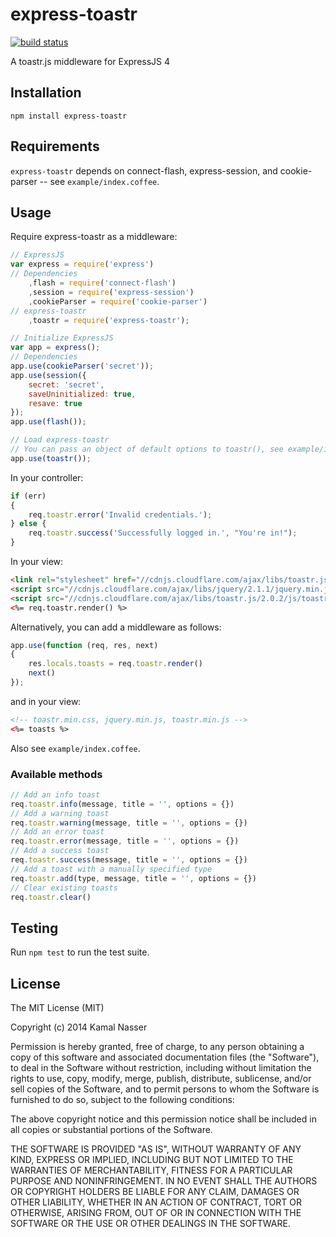 express-toastr
==============

[![build status](https://app.wercker.com/status/784ad6f1bbeceac5ccc21784e855912d/m "build status")](https://app.wercker.com/project/bykey/784ad6f1bbeceac5ccc21784e855912d)

A toastr.js middleware for ExpressJS 4

## Installation

```
npm install express-toastr
```

## Requirements

`express-toastr` depends on connect-flash, express-session, and cookie-parser -- see `example/index.coffee`.

## Usage

Require express-toastr as a middleware:

```javascript
// ExpressJS
var express = require('express')
// Dependencies
    ,flash = require('connect-flash')
    ,session = require('express-session')
    ,cookieParser = require('cookie-parser')
// express-toastr
    ,toastr = require('express-toastr');

// Initialize ExpressJS
var app = express();
// Dependencies
app.use(cookieParser('secret'));
app.use(session({
    secret: 'secret',
    saveUninitialized: true,
    resave: true
});
app.use(flash());

// Load express-toastr
// You can pass an object of default options to toastr(), see example/index.coffee
app.use(toastr());
```

In your controller:

```javascript
if (err)
{
    req.toastr.error('Invalid credentials.');
} else {
    req.toastr.success('Successfully logged in.', "You're in!");
}
```

In your view:

```html
<link rel="stylesheet" href="//cdnjs.cloudflare.com/ajax/libs/toastr.js/2.0.2/css/toastr.min.css">
<script src="//cdnjs.cloudflare.com/ajax/libs/jquery/2.1.1/jquery.min.js"></script>
<script src="//cdnjs.cloudflare.com/ajax/libs/toastr.js/2.0.2/js/toastr.min.js"></script>
<%= req.toastr.render() %>
```

Alternatively, you can add a middleware as follows:

```javascript
app.use(function (req, res, next)
{
    res.locals.toasts = req.toastr.render()
    next()
});
```

and in your view:

```html
<!-- toastr.min.css, jquery.min.js, toastr.min.js -->
<%= toasts %>
```

Also see `example/index.coffee`.

### Available methods

```javascript
// Add an info toast
req.toastr.info(message, title = '', options = {})
// Add a warning toast
req.toastr.warning(message, title = '', options = {})
// Add an error toast
req.toastr.error(message, title = '', options = {})
// Add a success toast
req.toastr.success(message, title = '', options = {})
// Add a toast with a manually specified type
req.toastr.add(type, message, title = '', options = {})
// Clear existing toasts
req.toastr.clear()
```

## Testing

Run `npm test` to run the test suite.

## License

The MIT License (MIT)

Copyright (c) 2014 Kamal Nasser

Permission is hereby granted, free of charge, to any person obtaining a copy
of this software and associated documentation files (the "Software"), to deal
in the Software without restriction, including without limitation the rights
to use, copy, modify, merge, publish, distribute, sublicense, and/or sell
copies of the Software, and to permit persons to whom the Software is
furnished to do so, subject to the following conditions:

The above copyright notice and this permission notice shall be included in all
copies or substantial portions of the Software.

THE SOFTWARE IS PROVIDED "AS IS", WITHOUT WARRANTY OF ANY KIND, EXPRESS OR
IMPLIED, INCLUDING BUT NOT LIMITED TO THE WARRANTIES OF MERCHANTABILITY,
FITNESS FOR A PARTICULAR PURPOSE AND NONINFRINGEMENT. IN NO EVENT SHALL THE
AUTHORS OR COPYRIGHT HOLDERS BE LIABLE FOR ANY CLAIM, DAMAGES OR OTHER
LIABILITY, WHETHER IN AN ACTION OF CONTRACT, TORT OR OTHERWISE, ARISING FROM,
OUT OF OR IN CONNECTION WITH THE SOFTWARE OR THE USE OR OTHER DEALINGS IN THE
SOFTWARE.
